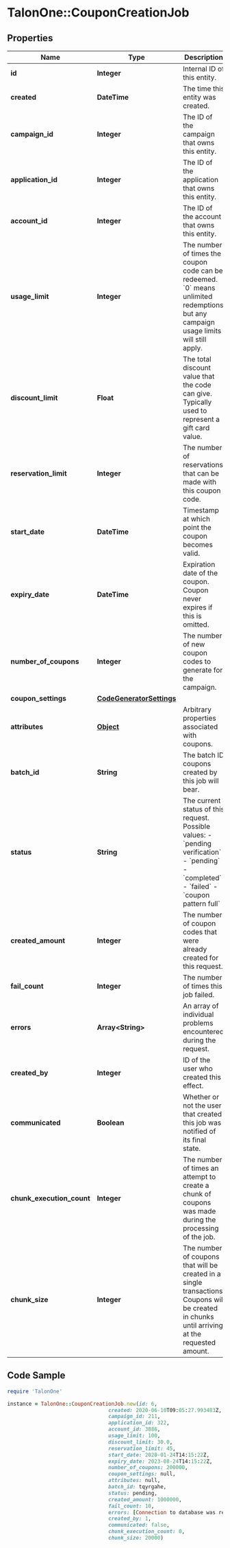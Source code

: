 # TalonOne::CouponCreationJob

## Properties

Name | Type | Description | Notes
------------ | ------------- | ------------- | -------------
**id** | **Integer** | Internal ID of this entity. | 
**created** | **DateTime** | The time this entity was created. | 
**campaign_id** | **Integer** | The ID of the campaign that owns this entity. | 
**application_id** | **Integer** | The ID of the application that owns this entity. | 
**account_id** | **Integer** | The ID of the account that owns this entity. | 
**usage_limit** | **Integer** | The number of times the coupon code can be redeemed. &#x60;0&#x60; means unlimited redemptions but any campaign usage limits will still apply.  | 
**discount_limit** | **Float** | The total discount value that the code can give. Typically used to represent a gift card value.  | [optional] 
**reservation_limit** | **Integer** | The number of reservations that can be made with this coupon code.  | [optional] 
**start_date** | **DateTime** | Timestamp at which point the coupon becomes valid. | [optional] 
**expiry_date** | **DateTime** | Expiration date of the coupon. Coupon never expires if this is omitted. | [optional] 
**number_of_coupons** | **Integer** | The number of new coupon codes to generate for the campaign. | 
**coupon_settings** | [**CodeGeneratorSettings**](CodeGeneratorSettings.md) |  | [optional] 
**attributes** | [**Object**](.md) | Arbitrary properties associated with coupons. | 
**batch_id** | **String** | The batch ID coupons created by this job will bear. | 
**status** | **String** | The current status of this request. Possible values: - &#x60;pending verification&#x60; - &#x60;pending&#x60; - &#x60;completed&#x60; - &#x60;failed&#x60; - &#x60;coupon pattern full&#x60;  | 
**created_amount** | **Integer** | The number of coupon codes that were already created for this request. | 
**fail_count** | **Integer** | The number of times this job failed. | 
**errors** | **Array&lt;String&gt;** | An array of individual problems encountered during the request. | 
**created_by** | **Integer** | ID of the user who created this effect. | 
**communicated** | **Boolean** | Whether or not the user that created this job was notified of its final state. | 
**chunk_execution_count** | **Integer** | The number of times an attempt to create a chunk of coupons was made during the processing of the job. | 
**chunk_size** | **Integer** | The number of coupons that will be created in a single transactions. Coupons will be created in chunks until arriving at the requested amount. | [optional] 

## Code Sample

```ruby
require 'TalonOne'

instance = TalonOne::CouponCreationJob.new(id: 6,
                                 created: 2020-06-10T09:05:27.993483Z,
                                 campaign_id: 211,
                                 application_id: 322,
                                 account_id: 3886,
                                 usage_limit: 100,
                                 discount_limit: 30.0,
                                 reservation_limit: 45,
                                 start_date: 2020-01-24T14:15:22Z,
                                 expiry_date: 2023-08-24T14:15:22Z,
                                 number_of_coupons: 200000,
                                 coupon_settings: null,
                                 attributes: null,
                                 batch_id: tqyrgahe,
                                 status: pending,
                                 created_amount: 1000000,
                                 fail_count: 10,
                                 errors: [Connection to database was reset, failed to generate enough unique codes, attribute &#39;PizzaLover&#39; not found on entity &#39;Coupons&#39;],
                                 created_by: 1,
                                 communicated: false,
                                 chunk_execution_count: 0,
                                 chunk_size: 20000)
```


